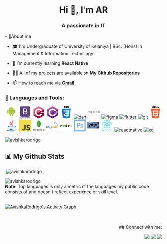 <h1 align="center">Hi 👋, I'm AR</h1>
<h3 align="center">A passionate in IT</h3>
- 🙋‍About me

- 🎓 I'm Undergraduate of University of Kelaniya | BSc. (Hons) in Management & Information Technology.

- 🌱 I’m currently learning **React Native**

- 👨‍💻 All of my projects are available on **[My Github Repositories](https://github.com/AvishkaRodrigo?tab=repositories)**

- 📫 How to reach me via **[Gmail](avish.rodrigo11@gmail.com)**



<h3 align="left">🚀 Languages and Tools:</h3>
<p align="left"> <a href="https://developer.android.com" target="_blank" rel="noreferrer"> <img src="https://raw.githubusercontent.com/devicons/devicon/master/icons/android/android-original-wordmark.svg" alt="android" width="40" height="40"/> </a> <a href="https://getbootstrap.com" target="_blank" rel="noreferrer"> <img src="https://raw.githubusercontent.com/devicons/devicon/master/icons/bootstrap/bootstrap-plain-wordmark.svg" alt="bootstrap" width="40" height="40"/> </a> <a href="https://www.w3schools.com/cpp/" target="_blank" rel="noreferrer"> <img src="https://raw.githubusercontent.com/devicons/devicon/master/icons/cplusplus/cplusplus-original.svg" alt="cplusplus" width="40" height="40"/> </a> <a href="https://www.w3schools.com/cs/" target="_blank" rel="noreferrer"> <img src="https://raw.githubusercontent.com/devicons/devicon/master/icons/csharp/csharp-original.svg" alt="csharp" width="40" height="40"/> </a> <a href="https://www.w3schools.com/css/" target="_blank" rel="noreferrer"> <img src="https://raw.githubusercontent.com/devicons/devicon/master/icons/css3/css3-original-wordmark.svg" alt="css3" width="40" height="40"/> </a> <a href="https://dart.dev" target="_blank" rel="noreferrer"> <img src="https://www.vectorlogo.zone/logos/dartlang/dartlang-icon.svg" alt="dart" width="40" height="40"/> </a> <a href="https://expressjs.com" target="_blank" rel="noreferrer"> <img src="https://raw.githubusercontent.com/devicons/devicon/master/icons/express/express-original-wordmark.svg" alt="express" width="40" height="40"/> </a> <a href="https://www.figma.com/" target="_blank" rel="noreferrer"> <img src="https://www.vectorlogo.zone/logos/figma/figma-icon.svg" alt="figma" width="40" height="40"/> </a> <a href="https://flutter.dev" target="_blank" rel="noreferrer"> <img src="https://www.vectorlogo.zone/logos/flutterio/flutterio-icon.svg" alt="flutter" width="40" height="40"/> </a> <a href="https://git-scm.com/" target="_blank" rel="noreferrer"> <img src="https://www.vectorlogo.zone/logos/git-scm/git-scm-icon.svg" alt="git" width="40" height="40"/> </a> <a href="https://www.w3.org/html/" target="_blank" rel="noreferrer"> <img src="https://raw.githubusercontent.com/devicons/devicon/master/icons/html5/html5-original-wordmark.svg" alt="html5" width="40" height="40"/> </a> <a href="https://www.java.com" target="_blank" rel="noreferrer"> <img src="https://raw.githubusercontent.com/devicons/devicon/master/icons/java/java-original.svg" alt="java" width="40" height="40"/> </a> <a href="https://developer.mozilla.org/en-US/docs/Web/JavaScript" target="_blank" rel="noreferrer"> <img src="https://raw.githubusercontent.com/devicons/devicon/master/icons/javascript/javascript-original.svg" alt="javascript" width="40" height="40"/> </a> <a href="https://www.mongodb.com/" target="_blank" rel="noreferrer"> <img src="https://raw.githubusercontent.com/devicons/devicon/master/icons/mongodb/mongodb-original-wordmark.svg" alt="mongodb" width="40" height="40"/> </a> <a href="https://www.mysql.com/" target="_blank" rel="noreferrer"> <img src="https://raw.githubusercontent.com/devicons/devicon/master/icons/mysql/mysql-original-wordmark.svg" alt="mysql" width="40" height="40"/> </a> <a href="https://nodejs.org" target="_blank" rel="noreferrer"> <img src="https://raw.githubusercontent.com/devicons/devicon/master/icons/nodejs/nodejs-original-wordmark.svg" alt="nodejs" width="40" height="40"/> </a> <a href="https://www.photoshop.com/en" target="_blank" rel="noreferrer"> <img src="https://raw.githubusercontent.com/devicons/devicon/master/icons/photoshop/photoshop-line.svg" alt="photoshop" width="40" height="40"/> </a> <a href="https://www.php.net" target="_blank" rel="noreferrer"> <img src="https://raw.githubusercontent.com/devicons/devicon/master/icons/php/php-original.svg" alt="php" width="40" height="40"/> </a> <a href="https://reactjs.org/" target="_blank" rel="noreferrer"> <img src="https://raw.githubusercontent.com/devicons/devicon/master/icons/react/react-original-wordmark.svg" alt="react" width="40" height="40"/> </a> <a href="https://reactnative.dev/" target="_blank" rel="noreferrer"> <img src="https://reactnative.dev/img/header_logo.svg" alt="reactnative" width="40" height="40"/> </a> <a href="https://www.adobe.com/products/xd.html" target="_blank" rel="noreferrer"> <img src="https://cdn.worldvectorlogo.com/logos/adobe-xd.svg" alt="xd" width="40" height="40"/> </a> </p>


<!-- <p><img align="left" src="https://github-readme-stats.vercel.app/api/top-langs?username=avishkarodrigo&show_icons=true&locale=en&layout=compact" alt="avishkarodrigo" /></p> -->

<p><img align="center" src="https://github-readme-streak-stats.herokuapp.com/?user=AvishkaRodrigo&theme=black-ice&hide_border=true&stroke=0000&background=060A0CD0" alt="avishkarodrigo" /></p>


## 📊 My Github Stats

<p>&nbsp;<img align="center" src="https://github-readme-stats.vercel.app/api?username=AvishkaRodrigo&show_icons=true&count_private=true&theme=react&hide_border=true&bg_color=0D1117" alt="avishkarodrigo" /></p>

<p><img align="left" src="https://github-readme-stats.vercel.app/api/top-langs/?username=AvishkaRodrigo&langs_count=8&count_private=true&layout=compact&theme=react&hide_border=true&bg_color=0D1117" alt="avishkarodrigo" /></p>
<br>
  <b>Note:</b> Top languages is only a metric of the languages my public code consists of and doesn't reflect experience or skill level.
<br>
<br>

<a href="https://github.com/AvishkaRodrigo/github-readme-activity-graph"><img alt="AvishkaRodrigo's Activity Graph" src="https://activity-graph.herokuapp.com/graph?username=AvishkaRodrigo&bg_color=0D1117&color=5BCDEC&line=5BCDEC&point=FFFFFF&hide_border=true" /></a>

<br/>
<br/>
<div  align="right">
## Connect with me:

<p align="right">


<a href = "https://twitter.com/avish_rodrigo" ><img src="https://img.icons8.com/fluent/48/000000/twitter.png"/></a>
<a href = "https://www.instagram.com/_.b_l_.a._c_k._/"><img src="https://img.icons8.com/fluent/48/000000/instagram-new.png"/></a>
<a href="www.linkedin.com/in/avishkarodrigo" target="_blank"><img src="https://img.icons8.com/fluent/48/000000/linkedin.png"/></a>

</p>
</div>

